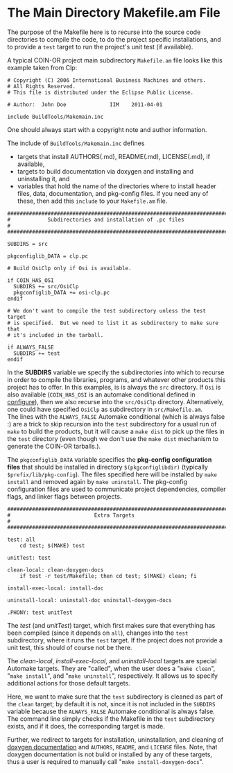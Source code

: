 # The Main Directory Makefile.am File

The purpose of the Makefile here is to recurse into the source code directories to compile the code, to do the project specific installations, and to provide a `test` target to run the project's unit test (if available).

A typical COIN-OR project main subdirectory `Makefile.am` file looks like this example taken from Clp:
```
# Copyright (C) 2006 International Business Machines and others.
# All Rights Reserved.
# This file is distributed under the Eclipse Public License.

# Author:  John Doe              IIM    2011-04-01

include BuildTools/Makemain.inc
```

One should always start with a copyright note and author information.

The include of `BuildTools/Makemain.inc` defines
* targets that install AUTHORS(.md), README(.md), LICENSE(.md), if available,
* targets to build documentation via doxygen and installing and uninstalling it, and
* variables that hold the name of the directories where to install header files, data, documentation, and pkg-config files.
If you need any of these, then add this `include` to your `Makefile.am` file.

```
########################################################################
#            Subdirectories and installation of .pc files              #
########################################################################

SUBDIRS = src

pkgconfiglib_DATA = clp.pc

# Build OsiClp only if Osi is available.

if COIN_HAS_OSI
  SUBDIRS += src/OsiClp
  pkgconfiglib_DATA += osi-clp.pc
endif

# We don't want to compile the test subdirectory unless the test target
# is specified.  But we need to list it as subdirectory to make sure that
# it's included in the tarball.

if ALWAYS_FALSE
  SUBDIRS += test
endif
```

In the **SUBDIRS** variable we specify the subdirectories into which to recurse in order to compile the libraries, programs, and whatever other products this project has to offer.
In this examples, is is always the `src` directory.
If `Osi` is also available (`COIN_HAS_OSI` is an automake conditional defined in [configure](./configure)), then we also recurse into the `src/OsiClp` directory.
Alternatively, one could have specified `OsiClp` as subdirectory in `src/Makefile.am`.   
The lines with the `ALWAYS_FALSE` Automake conditional (which is always false :) are a trick to skip recursion into the `test` subdirectory for a usual run of `make` to build the products, but it will cause a `make dist` to pick up the files in the `test` directory (even though we don't use the `make dist` mechanism to generate the COIN-OR tarballs.).

The `pkgconfiglib_DATA` variable specifies the **pkg-config configuration files** that should be installed in directory `$(pkgconfiglibdir)` (typically `$prefix/lib/pkg-config`).
The files specified here will be installed by `make install` and removed again by `make uninstall`.
The pkg-config configuration files are used to communicate project dependencies, compiler flags, and linker flags between projects.


```
########################################################################
#                           Extra Targets                              #
########################################################################

test: all
	cd test; $(MAKE) test

unitTest: test

clean-local: clean-doxygen-docs
	if test -r test/Makefile; then cd test; $(MAKE) clean; fi

install-exec-local: install-doc

uninstall-local: uninstall-doc uninstall-doxygen-docs

.PHONY: test unitTest
```

The *test* (and *unitTest*) target, which first makes sure that everything has been compiled (since it depends on `all`), changes into the `test` subdirectory, where it runs the `test` target.
If the project does not provide a unit test, this should of course not be there.

The *clean-local*, *install-exec-local*, and *uninstall-local* targets are special Automake targets.
They are "called", when the user does a "`make clean`", "`make install`", and "`make uninstall`", respectively.
It allows us to specify additional actions for those default targets.

Here, we want to make sure that the `test` subdirectory is cleaned as part of the `clean` target; by default it is not, since it is not included in the `SUBDIRS` variable because the `ALWAYS_FALSE` Automake conditional is always false.
The command line simply checks if the Makefile in the `test` subdirectory exists, and if it does, the corresponding target is made.

Further, we redirect to targets for installation, uninstallation, and cleaning of [doxygen documentation](./doxygen) and `AUTHORS`, `README`, and `LICENSE` files.
Note, that doxygen documentation is not build or installed by any of these targets, thus a user is required to manually call "`make install-doxygen-docs`".
<!--For C++ packages, we usually also provide a target *doxydoc*, which runs the `doxygen` program for all projects that have a doxydoc directory.
The doxygen documentations may be connected with doxygen tag files to other projects.-->
